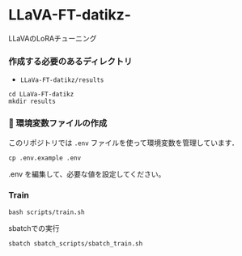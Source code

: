 # LLaVA-FT-datikz-
LLaVAのLoRAチューニング

### 作成する必要のあるディレクトリ
- `LLaVa-FT-datikz/results`
```
cd LLaVa-FT-datikz
mkdir results
```

### 🔧 環境変数ファイルの作成

このリポジトリでは `.env` ファイルを使って環境変数を管理しています．

```
cp .env.example .env
```
.env を編集して、必要な値を設定してください。


### Train 
```
bash scripts/train.sh
```
sbatchでの実行
```
sbatch sbatch_scripts/sbatch_train.sh
```
